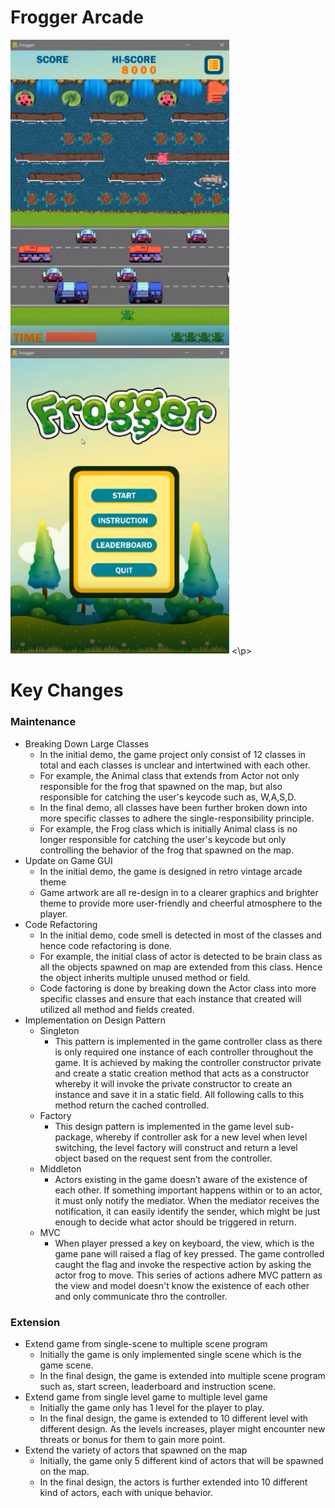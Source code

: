 ﻿
# Frogger Arcade  
  
<p float="left">
	<img src="Frogger_login.png" width="350" />
	<img src="Frogger.png" width="350" />
<\p>


  
# Key Changes

### Maintenance  
 - Breaking Down Large Classes
	 - In the initial demo, the game project only consist of 12 classes in total and each classes is unclear and intertwined with each other. 
	 - For example, the Animal class that extends from Actor not only responsible for the frog that spawned on the map, but also responsible for catching the user's keycode such as, W,A,S,D.
	 - In the final demo, all classes have been further broken down into more specific classes to adhere the single-responsibility principle. 
	 - For example, the Frog class which is initially Animal class is no longer responsible for catching the user's keycode but only controlling the behavior of the frog that spawned on the map.
 - Update on Game GUI
	 - In the initial demo, the game is designed in retro vintage arcade theme
	 - Game artwork are all re-design in to a clearer graphics  and brighter theme to provide more user-friendly and cheerful atmosphere to the player.
 - Code Refactoring
	 - In the initial demo, code smell is detected in most of the classes and hence code refactoring is done.
	 - For example, the initial class of actor is detected to be brain class as all the objects spawned on map are extended from this class. Hence the object inherits multiple unused method or field.
	 - Code factoring is done by breaking down the Actor class into more specific classes and ensure that each instance that created will utilized all method and fields created. 
 - Implementation on Design Pattern
	 - Singleton
		 - This pattern is implemented in the game controller class as there is only required one instance of each controller throughout the game. It is achieved by making the controller constructor private and create a static creation method that acts as a constructor whereby it will invoke the private constructor to create an instance and save it in a static field. All following calls to this method return the cached controlled. 
	 - Factory
		 - This design pattern is implemented in the game level sub-package, whereby if controller ask for a new level when level switching, the level factory will construct and return a level object based on the request sent from the controller.
	 - Middleton
		 - Actors existing in the game doesn’t aware of the existence of each other. If something important happens within or to an actor, it must only notify the mediator. When the mediator receives the notification, it can easily identify the sender, which might be just enough to decide what actor should be triggered in return.
	 - MVC
		- When player pressed a key on keyboard, the view, which is the game pane will raised a flag of key pressed. The game controlled caught the flag and invoke the respective action by asking the actor frog to move. This series of actions adhere MVC pattern as the view and model doesn't know the existence of each other and only communicate thro the controller.
 
	



### Extension  
- Extend game from single-scene to multiple scene program
	- Initially the game is only implemented single scene which is the game scene.
	- In the final design, the game is extended into multiple scene program such as, start screen, leaderboard and instruction scene.
- Extend game from single level game to multiple level game
	- Initially the game only has 1 level for the player to play.
	- In the final design, the game is extended to 10 different level with different design. As the levels increases, player might encounter new threats or bonus for them to gain more point.  
- Extend the variety of actors that spawned on the map 
	- Initially, the game only 5 different kind of actors that will be spawned on the map.
	- In the final design, the actors is further extended into 10 different kind of actors, each with unique behavior. 

